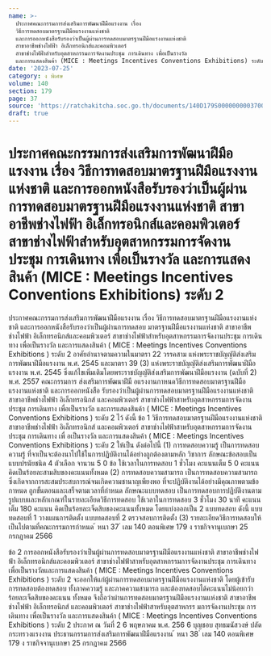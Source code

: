 ```yaml
---
name: >-
  ประกาศคณะกรรมการส่งเสริมการพัฒนาฝีมือแรงงาน เรื่อง
  วิธีการทดสอบมาตรฐานฝีมือแรงงานแห่งชาติ
  และการออกหนังสือรับรองว่าเป็นผู้ผ่านการทดสอบมาตรฐานฝีมือแรงงานแห่งชาติ
  สาขาอาชีพช่างไฟฟ้า อิเล็กทรอนิกส์และคอมพิวเตอร์
  สาขาช่างไฟฟ้าสำหรับอุตสาหกรรมการจัดงานประชุม การเดินทาง เพื่อเป็นรางวัล
  และการแสดงสินค้า (MICE : Meetings Incentives Conventions Exhibitions) ระดับ 2
date: '2023-07-25'
category: ง พิเศษ
volume: 140
section: 179
page: 37
source: 'https://ratchakitcha.soc.go.th/documents/140D179S0000000003700.pdf'
draft: true
---
```


# ประกาศคณะกรรมการส่งเสริมการพัฒนาฝีมือแรงงาน เรื่อง วิธีการทดสอบมาตรฐานฝีมือแรงงานแห่งชาติ และการออกหนังสือรับรองว่าเป็นผู้ผ่านการทดสอบมาตรฐานฝีมือแรงงานแห่งชาติ สาขาอาชีพช่างไฟฟ้า อิเล็กทรอนิกส์และคอมพิวเตอร์ สาขาช่างไฟฟ้าสำหรับอุตสาหกรรมการจัดงานประชุม การเดินทาง เพื่อเป็นรางวัล และการแสดงสินค้า (MICE : Meetings Incentives Conventions Exhibitions) ระดับ 2

ประกาศคณะกรรมการส่งเสริมการพัฒนาฝีมือแรงงาน เรื่อง วิธีการทดสอบมาตรฐานฝีมือแรงงานแห่งชาติ และการออกหนังสือรับรองว่าเป็นผู้ผ่านการทดสอบ มาตรฐานฝีมือแรงงานแห่งชาติ สาขาอาชีพช่างไฟฟ้า อิเล็กทรอนิกส์และคอมพิวเตอร์ สาขาช่างไฟฟ้าสำหรับอุตสาหกรรมการจัดงานประชุม การเดินทาง เพื่อเป็นรางวัล และการแสดงสินค้า ( MICE : Meetings Incentives Conventions Exhibitions ) ระดับ 2 อาศัยอำนาจตามความในมาตรา 22 วรรคสาม แห่งพระราชบัญญัติส่งเสริมการพัฒนาฝีมือแรงงาน พ.ศ. 2545 และมาตรา 39 (3) แห่งพระราชบัญญัติส่งเสริมการพัฒนาฝีมือแรงงาน พ.ศ. 2545 ซึ่งแก้ไขเพิ่มเติมโดยพระราชบัญญัติส่งเสริมการพัฒนาฝีมือแรงงาน (ฉบับที่ 2) พ.ศ. 2557 คณะกรรมการ ส่งเสริมการพัฒนาฝีมื อแรงงานกาหนดวิธีการทดสอบมาตรฐานฝีมือแรงงานแห่งชาติ และการออกหนังสือ รับรองว่าเป็นผู้ผ่านการทดสอบมาตรฐานฝีมือแรงงานแห่งชาติ สาขาอาชีพช่างไฟฟ้า อิเล็กทรอนิกส์ และคอมพิวเตอร์ สาขาช่างไฟฟ้าสาหรับอุตสาหกรรมการจัดงานประชุม การเดินทาง เพื่อเป็นรางวัล และการแสดงสินค้า ( MICE : Meetings Incentives Conventions Exhibitions ) ระดับ 2 ไว้ ดังนี้ ข้อ 1 วิธีการทดสอบมาตรฐานฝีมือแรงงานแห่งชาติ สาขาอาชีพช่างไฟฟ้า อิเล็กทรอนิกส์ และคอมพิวเตอร์ สาขาช่างไฟฟ้าสาหรับอุตสาหกรรมการจัดงานประชุม การเดินทาง เพื่ อเป็นรางวัล และการแสดงสินค้า ( MICE : Meetings Incentives Conventions Exhibitions ) ระดับ 2 ให้เป็น ดังต่อไปนี้ (1) การทดสอบความรู้ เป็นการทดสอบความรู้ ที่จาเป็นจะต้องนาไปใช้ในการปฏิบัติงานได้อย่างถูกต้องตามหลัก วิชาการ ลักษณะข้อสอบเป็นแบบปรนัยชนิด 4 ตัวเลือก จานวน 5 0 ข้อ ใช้เวลาในการทดสอบ 1 ชั่วโมง คะแนนเต็ม 5 0 คะแนน คิดเป็นร้อยละสามสิบของคะแนนทั้งหมด (2) การทดสอบความสามารถ เป็นการทดสอบความสามารถซึ่งเกิดจากการสะสมประสบการณ์จนเกิดความชานาญเพียงพอ ที่จะปฏิบัติงานได้อย่างมีคุณภาพตามข้อ กาหนด ถูกขั้นตอนและเสร็จตามเวลาที่กำหนด ลักษณะแบบทดสอบ เป็นการทดสอบการปฏิบัติงานตามรูปแบบและหลักเกณฑ์ในรายละเอียดวิธีการทดสอบ ใช้เวลาในการทดสอบ 3 ชั่วโมง 30 นาที คะแนนเต็ม 180 คะแนน คิดเป็นร้อยละเจ็ดสิบของคะแนนทั้งหมด โดยแบ่งออกเป็น 2 แบบทดสอบ ดังนี้ แบบทดสอบที่ 1 วางแผนการติดตั้ง แบบทดสอบที่ 2 ตรวจสอบการติดตั้ง (3) รายละเอียดวิธีการทดสอบให้เป็นไปตามที่คณะกรรมการกำหนด ้ หนา 37 ่ เลม 140 ตอนพิเศษ 179 ง ราชกิจจานุเบกษา 25 กรกฎาคม 2566

ข้อ 2 การออกหนังสือรับรองว่าเป็นผู้ผ่านการทดสอบมาตรฐานฝีมือแรงงานแห่งชาติ สาขาอาชีพช่างไฟฟ้า อิเล็กทรอนิกส์และคอมพิวเตอร์ สาขาช่างไฟฟ้าสาหรับอุตสาหกรรมการจัดงานประชุม การเดินทาง เพื่อเป็นรางวัลและการแสดงสินค้า ( MICE : Meetings Incentives Conventions Exhibitions ) ระดับ 2 จะออกให้แก่ผู้ผ่านการทดสอบมาตรฐานฝีมือแรงงานแห่งชาติ โดยผู้เข้ารับการทดสอบต้องทดสอบ ทั้งภาคความรู้ และภาคความสามารถ และต้องทดสอบได้คะแนนไม่น้อยกว่าร้อยละเจ็ดสิบของคะแนน ทั้งหมด จึงถือว่าผ่านการทดสอบมาตรฐานฝีมือแรงงานแห่งชาติ สาขาอาชีพช่างไฟฟ้า อิเล็กทรอนิกส์ และคอมพิวเตอร์ สาขาช่างไฟฟ้าสาหรับอุตสาหกรร มการจัดงานประชุม การเดินทาง เพื่อเป็นรางวัล และการแสดงสินค้า ( MICE : Meetings Incentives Conventions Exhibitions ) ระดับ 2 ประกาศ ณ วันที่ 2 6 พฤษภาคม พ.ศ. 256 6 บุญชอบ สุทธมนัสวงษ์ ปลัดกระทรวงแรงงาน ประธานกรรมการส่งเสริมการพัฒนาฝีมือแรงงาน ้ หนา 38 ่ เลม 140 ตอนพิเศษ 179 ง ราชกิจจานุเบกษา 25 กรกฎาคม 2566
